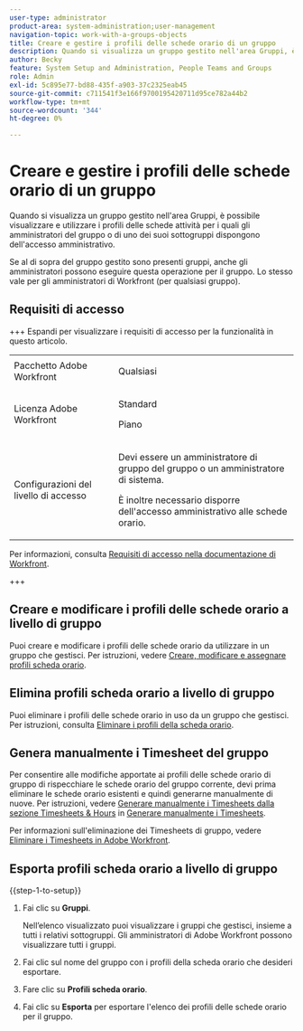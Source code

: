 ```yaml
---
user-type: administrator
product-area: system-administration;user-management
navigation-topic: work-with-a-groups-objects
title: Creare e gestire i profili delle schede orario di un gruppo
description: Quando si visualizza un gruppo gestito nell'area Gruppi, è possibile visualizzare e utilizzare i profili delle schede attività per i quali gli amministratori del gruppo o di uno dei suoi sottogruppi dispongono dell'accesso amministrativo.
author: Becky
feature: System Setup and Administration, People Teams and Groups
role: Admin
exl-id: 5c895e77-bd88-435f-a903-37c2325eab45
source-git-commit: c711541f3e166f9700195420711d95ce782a44b2
workflow-type: tm+mt
source-wordcount: '344'
ht-degree: 0%

---
```


# Creare e gestire i profili delle schede orario di un gruppo

<!--
<p data-mc-conditions="QuicksilverOrClassic.Draft mode">Do this to other step articles about objects and groups? Remove steps and point to main article; add group or step in that article. Already done previously for approval processes.</p>
-->

Quando si visualizza un gruppo gestito nell&#39;area Gruppi, è possibile visualizzare e utilizzare i profili delle schede attività per i quali gli amministratori del gruppo o di uno dei suoi sottogruppi dispongono dell&#39;accesso amministrativo.

Se al di sopra del gruppo gestito sono presenti gruppi, anche gli amministratori possono eseguire questa operazione per il gruppo. Lo stesso vale per gli amministratori di Workfront (per qualsiasi gruppo).

## Requisiti di accesso

+++ Espandi per visualizzare i requisiti di accesso per la funzionalità in questo articolo.

<table style="table-layout:auto"> 
 <col> 
 <col> 
 <tbody> 
  <tr> 
   <td>Pacchetto Adobe Workfront</td> 
   <td><p>Qualsiasi</p></td> 
  </tr> 
  <tr> 
   <td>Licenza Adobe Workfront</td> 
   <td><p>Standard</p>
       <p>Piano</p></td>
  </tr>
  <tr> 
   <td>Configurazioni del livello di accesso</td> 
   <td><p>Devi essere un amministratore di gruppo del gruppo o un amministratore di sistema.</p>
   <p>È inoltre necessario disporre dell'accesso amministrativo alle schede orario.</p></td>
  </tr>
 </tbody> 
</table>

Per informazioni, consulta [Requisiti di accesso nella documentazione di Workfront](/help/quicksilver/administration-and-setup/add-users/access-levels-and-object-permissions/access-level-requirements-in-documentation.md).

+++

## Creare e modificare i profili delle schede orario a livello di gruppo

Puoi creare e modificare i profili delle schede orario da utilizzare in un gruppo che gestisci. Per istruzioni, vedere [Creare, modificare e assegnare profili scheda orario](../../../timesheets/create-and-manage-timesheets/create-timesheet-profiles.md).

## Elimina profili scheda orario a livello di gruppo

Puoi eliminare i profili delle schede orario in uso da un gruppo che gestisci. Per istruzioni, consulta [Eliminare i profili della scheda orario](../../../timesheets/create-and-manage-timesheets/delete-timesheet-profiles.md).

## Genera manualmente i Timesheet del gruppo

Per consentire alle modifiche apportate ai profili delle schede orario di gruppo di rispecchiare le schede orario del gruppo corrente, devi prima eliminare le schede orario esistenti e quindi generarne manualmente di nuove. Per istruzioni, vedere [Generare manualmente i Timesheets dalla sezione Timesheets &amp; Hours](../../../timesheets/create-and-manage-timesheets/manually-generate-timesheets.md#manually) in [Generare manualmente i Timesheets](../../../timesheets/create-and-manage-timesheets/manually-generate-timesheets.md).

Per informazioni sull&#39;eliminazione dei Timesheets di gruppo, vedere [Eliminare i Timesheets in Adobe Workfront](../../../timesheets/create-and-manage-timesheets/delete-timesheets.md).

## Esporta profili scheda orario a livello di gruppo

{{step-1-to-setup}}

1. Fai clic su **Gruppi**.

   Nell’elenco visualizzato puoi visualizzare i gruppi che gestisci, insieme a tutti i relativi sottogruppi. Gli amministratori di Adobe Workfront possono visualizzare tutti i gruppi.

1. Fai clic sul nome del gruppo con i profili della scheda orario che desideri esportare.
1. Fare clic su **Profili scheda orario**.
1. Fai clic su **Esporta** per esportare l&#39;elenco dei profili delle schede orario per il gruppo.
